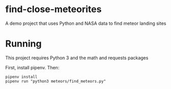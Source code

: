 # find-close-meteorites
A demo project that uses Python and NASA data to find meteor landing sites

# Running

This project requires Python 3 and the math and requests packages

First, install pipenv. Then:
```
pipenv install
pipenv run "python3 meteors/find_meteors.py"
```
